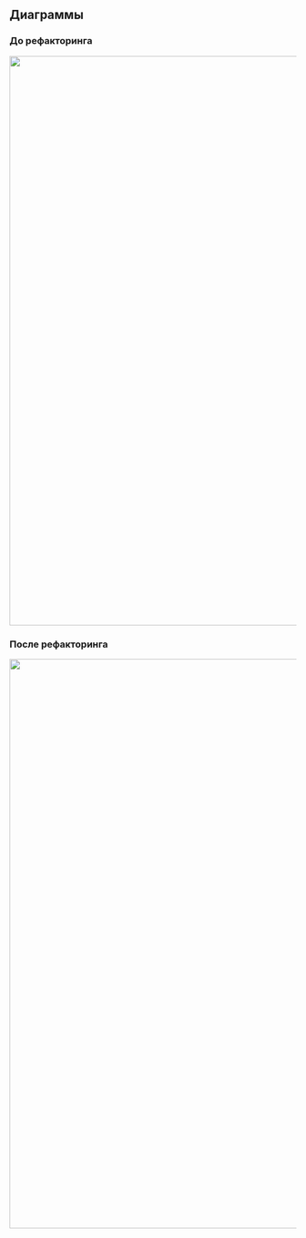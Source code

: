 ## Диаграммы
### До рефакторинга
<!-- <p float="left"> -->
<img src="https://user-images.githubusercontent.com/49912185/149685997-d3168218-5aa5-4e10-afb2-f602a402de0c.png" width="1000">
  
### После рефакторинга
<img src="https://user-images.githubusercontent.com/49912185/149686000-bdae7ba3-a55c-44e5-9c24-9d04b7891f44.png" width="1000"/>
<!-- </p> -->
